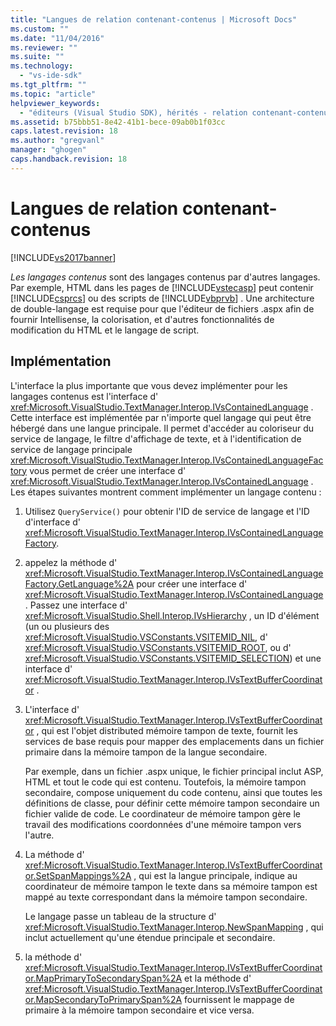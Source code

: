 ```yaml
---
title: "Langues de relation contenant-contenus | Microsoft Docs"
ms.custom: ""
ms.date: "11/04/2016"
ms.reviewer: ""
ms.suite: ""
ms.technology: 
  - "vs-ide-sdk"
ms.tgt_pltfrm: ""
ms.topic: "article"
helpviewer_keywords: 
  - "éditeurs (Visual Studio SDK), hérités - relation contenant-contenu de langues"
ms.assetid: b75bbb51-8e42-41b1-bece-09ab0b1f03cc
caps.latest.revision: 18
ms.author: "gregvanl"
manager: "ghogen"
caps.handback.revision: 18
---
```

# Langues de relation contenant-contenus
[!INCLUDE[vs2017banner](../code-quality/includes/vs2017banner.md)]

*Les langages contenus* sont des langages contenus par d'autres langages.  Par exemple, HTML dans les pages de [!INCLUDE[vstecasp](../code-quality/includes/vstecasp_md.md)] peut contenir [!INCLUDE[csprcs](../data-tools/includes/csprcs_md.md)] ou des scripts de [!INCLUDE[vbprvb](../code-quality/includes/vbprvb_md.md)] .  Une architecture de double\-langage est requise pour que l'éditeur de fichiers .aspx afin de fournir Intellisense, la colorisation, et d'autres fonctionnalités de modification du HTML et le langage de script.  
  
## Implémentation  
 L'interface la plus importante que vous devez implémenter pour les langages contenus est l'interface d' <xref:Microsoft.VisualStudio.TextManager.Interop.IVsContainedLanguage> .  Cette interface est implémentée par n'importe quel langage qui peut être hébergé dans une langue principale.  Il permet d'accéder au coloriseur du service de langage, le filtre d'affichage de texte, et à l'identification de service de langage principale  <xref:Microsoft.VisualStudio.TextManager.Interop.IVsContainedLanguageFactory> vous permet de créer une interface d' <xref:Microsoft.VisualStudio.TextManager.Interop.IVsContainedLanguage> .  Les étapes suivantes montrent comment implémenter un langage contenu :  
  
1.  Utilisez `QueryService()` pour obtenir l'ID de service de langage et l'ID d'interface d' <xref:Microsoft.VisualStudio.TextManager.Interop.IVsContainedLanguageFactory>.  
  
2.  appelez la méthode d' <xref:Microsoft.VisualStudio.TextManager.Interop.IVsContainedLanguageFactory.GetLanguage%2A> pour créer une interface d' <xref:Microsoft.VisualStudio.TextManager.Interop.IVsContainedLanguage> .  Passez une interface d' <xref:Microsoft.VisualStudio.Shell.Interop.IVsHierarchy> , un ID d'élément \(un ou plusieurs des <xref:Microsoft.VisualStudio.VSConstants.VSITEMID_NIL>, d' <xref:Microsoft.VisualStudio.VSConstants.VSITEMID_ROOT>, ou d' <xref:Microsoft.VisualStudio.VSConstants.VSITEMID_SELECTION>\) et une interface d' <xref:Microsoft.VisualStudio.TextManager.Interop.IVsTextBufferCoordinator> .  
  
3.  L'interface d' <xref:Microsoft.VisualStudio.TextManager.Interop.IVsTextBufferCoordinator> , qui est l'objet distributed mémoire tampon de texte, fournit les services de base requis pour mapper des emplacements dans un fichier primaire dans la mémoire tampon de la langue secondaire.  
  
     Par exemple, dans un fichier .aspx unique, le fichier principal inclut ASP, HTML et tout le code qui est contenu.  Toutefois, la mémoire tampon secondaire, compose uniquement du code contenu, ainsi que toutes les définitions de classe, pour définir cette mémoire tampon secondaire un fichier valide de code.  Le coordinateur de mémoire tampon gère le travail des modifications coordonnées d'une mémoire tampon vers l'autre.  
  
4.  La méthode d' <xref:Microsoft.VisualStudio.TextManager.Interop.IVsTextBufferCoordinator.SetSpanMappings%2A> , qui est la langue principale, indique au coordinateur de mémoire tampon le texte dans sa mémoire tampon est mappé au texte correspondant dans la mémoire tampon secondaire.  
  
     Le langage passe un tableau de la structure d' <xref:Microsoft.VisualStudio.TextManager.Interop.NewSpanMapping> , qui inclut actuellement qu'une étendue principale et secondaire.  
  
5.  la méthode d' <xref:Microsoft.VisualStudio.TextManager.Interop.IVsTextBufferCoordinator.MapPrimaryToSecondarySpan%2A> et la méthode d' <xref:Microsoft.VisualStudio.TextManager.Interop.IVsTextBufferCoordinator.MapSecondaryToPrimarySpan%2A> fournissent le mappage de primaire à la mémoire tampon secondaire et vice versa.